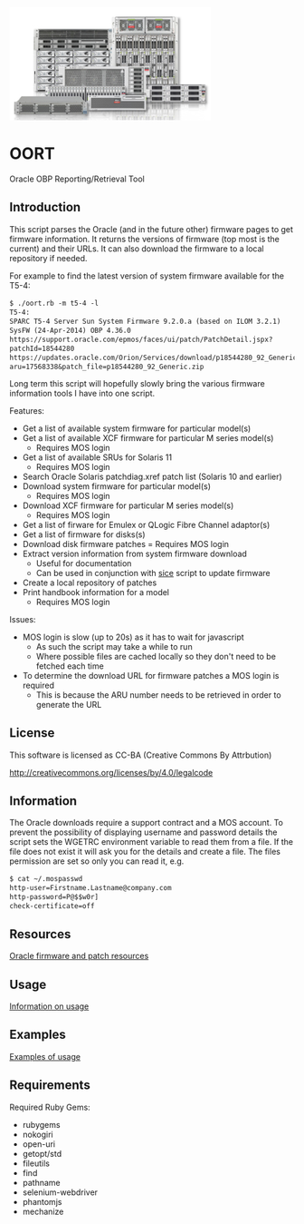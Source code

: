 ![alt tag](https://raw.githubusercontent.com/lateralblast/oort/master/OracleSunBoxes.jpg)

OORT
====

Oracle OBP Reporting/Retrieval Tool

Introduction
------------

This script parses the Oracle (and in the future other) firmware pages to get
firmware information. It returns the versions of firmware (top most is the current)
and their URLs. It can also download the firmware to a local repository if needed.

For example to find the latest version of system firmware available for the T5-4:

```
$ ./oort.rb -m t5-4 -l
T5-4:
SPARC T5-4 Server Sun System Firmware 9.2.0.a (based on ILOM 3.2.1) SysFW (24-Apr-2014) OBP 4.36.0
https://support.oracle.com/epmos/faces/ui/patch/PatchDetail.jspx?patchId=18544280
https://updates.oracle.com/Orion/Services/download/p18544280_92_Generic.zip?aru=17568338&patch_file=p18544280_92_Generic.zip
```

Long term this script will hopefully slowly bring the various firmware information
tools I have into one script.

Features:

- Get a list of available system firmware for particular model(s)
- Get a list of available XCF firmware for particular M series model(s)
  - Requires MOS login
- Get a list of available SRUs for Solaris 11
  - Requires MOS login
- Search Oracle Solaris patchdiag.xref patch list (Solaris 10 and earlier)
- Download system firmware for particular model(s)
  - Requires MOS login
- Download XCF firmware for particular M series model(s)
  - Requires MOS login
- Get a list of firware for Emulex or QLogic Fibre Channel adaptor(s)
- Get a list of firmware for disks(s)
- Download disk firmware patches
  = Requires MOS login
- Extract version information from system firmware download
  - Useful for documentation
  - Can be used in conjunction with [sice](https://github.com/lateralblast/sice) script to update firmware
- Create a local repository of patches
- Print handbook information for a model
  - Requires MOS login

Issues:

- MOS login is slow (up to 20s) as it has to wait for javascript
  - As such the script may take a while to run
  - Where possible files are cached locally so they don't need to be fetched each time
- To determine the download URL for firmware patches a MOS login is required
  - This is because the ARU number needs to be retrieved in order to generate the URL

License
-------

This software is licensed as CC-BA (Creative Commons By Attrbution)

http://creativecommons.org/licenses/by/4.0/legalcode

Information
-----------

The Oracle downloads require a support contract and a MOS account. To prevent
the possibility of displaying username and password details the script sets the
WGETRC environment variable to read them from a file. If the file does not exist
it will ask you for the details and create a file. The files permission are set
so only you can read it, e.g.

```
$ cat ~/.mospasswd
http-user=Firstname.Lastname@company.com
http-password=P@$$w0r]
check-certificate=off
```

Resources
---------

[Oracle firmware and patch resources](https://github.com/lateralblast/oort/wiki/3.-Resources)

Usage
-----

[Information on usage](https://github.com/lateralblast/oort/wiki/1.-Usage)


Examples
--------

[Examples of usage](https://github.com/lateralblast/oort/wiki/2.-Examples)

Requirements
------------

Required Ruby Gems:

- rubygems
- nokogiri
- open-uri
- getopt/std
- fileutils
- find
- pathname
- selenium-webdriver
- phantomjs
- mechanize
